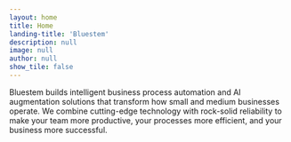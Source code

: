 ```yaml
---
layout: home
title: Home
landing-title: 'Bluestem'
description: null
image: null
author: null
show_tile: false
---
```


Bluestem builds intelligent business process automation and AI augmentation solutions that transform how small and medium businesses operate. We combine cutting-edge technology with rock-solid reliability to make your team more productive, your processes more efficient, and your business more successful.
